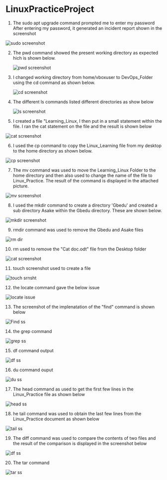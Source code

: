 # LinuxPracticeProject
1. The sudo apt upgrade command prompted me to enter my password
After entering my password, it generated an incident report shown in the screenshot

![sudo screenshot](https://github.com/oghare01/LinuxPracticeProject/assets/141191975/96d74e06-eb41-4ee4-8acc-3ab37253564d)


2. The pwd command showed the present working directory as expected hich is shown below.
  
   ![pwd screenshot](https://github.com/oghare01/LinuxPracticeProject/assets/141191975/14e54cd3-0f5d-4875-a16f-5c9c23aea902)

3. I changed working directory from home/vboxuser to DevOps_Folder using the cd command as shown below.

    ![cd screenshot](https://github.com/oghare01/LinuxPracticeProject/assets/141191975/71d2e32c-61be-4496-ae20-87994c06896e)

4. The different ls commands listed different directories as show below

   ![ls screenshot](https://github.com/oghare01/LinuxPracticeProject/assets/141191975/756636eb-f991-4af7-a1c9-2ade0d00b5a6)

5. I created a file "Learning_Linux, I then put in a small statement within the file. I ran the cat statement on the file and the result is shown below

  ![cat screenshot](https://github.com/oghare01/LinuxPracticeProject/assets/141191975/75a72132-9bfc-4e9e-abce-1d208efdd5ce)


6. I used the cp command to copy the Linux_Learning file from my desktop to the home directory as shown below.

  ![cp screenshot](https://github.com/oghare01/LinuxPracticeProject/assets/141191975/d790f43c-746f-4f67-b6ff-fe28286b90e4)

7. The mv command was used to move the Learning_Linux Folder to the home directory and then also used to change the name of the file to Linux_Practice.
   The result of the command is displayed in the attached picture.

 ![mv screenshot](https://github.com/oghare01/LinuxPracticeProject/assets/141191975/bc3109a7-0b92-4eb4-ba56-ebf995d8431b)

8. I used the mkdir command to create a directory 'Gbedu' and created a sub directory Asake within the Gbedu directory. These are shown below.

  ![mkdir screenshot](https://github.com/oghare01/LinuxPracticeProject/assets/141191975/e3f9a7cc-2f3e-4d0a-97b4-ae8ee830990d)

9. rmdir command was used to remove the Gbedu and Asake files
  
  ![rm dir](https://github.com/oghare01/LinuxPracticeProject/assets/141191975/56a6e8d1-5c0d-4afb-9094-9c8470bb90e9)

10. rm used to remove the "Cat doc.odt" file from the Desktop folder

  ![cat screenshot](https://github.com/oghare01/LinuxPracticeProject/assets/141191975/8043a7e5-71bb-4871-bc69-7feae29b384e)

11. touch screenshot used to create a file

 ![touch srnsht](https://github.com/oghare01/LinuxPracticeProject/assets/141191975/2f691a8d-b36a-43cd-95f1-75a84b585082)

12. the locate command gave the below issue

![locate issue](https://github.com/oghare01/LinuxPracticeProject/assets/141191975/08dd154f-8ac7-4a93-ab38-e1b46ec0347b)

13. The screenshot of the implenatation of the "find" command is shown below

![Find ss](https://github.com/oghare01/LinuxPracticeProject/assets/141191975/1a620ffb-f9a4-4c5b-ada4-05df89e5603c)

14. the grep command

![grep ss](https://github.com/oghare01/LinuxPracticeProject/assets/141191975/7984f3bd-7a34-4350-937c-7c10a41e0193)

15. df command output

 ![df ss](https://github.com/oghare01/LinuxPracticeProject/assets/141191975/c748be97-fec8-42b9-8ab0-4884896315c4)

16. du command ouput

![du ss](https://github.com/oghare01/LinuxPracticeProject/assets/141191975/3b34ba6c-5129-47f2-bfe6-07982243de77)

17. The head command as used to get the first few lines in the Linux_Practice file  as shown below

![head ss](https://github.com/oghare01/LinuxPracticeProject/assets/141191975/e19dc08b-e959-4cc6-b75a-544c47d0fb9e)

18. he tail command was used to obtain the last few lines from the Linux_Practice document as shown below

![tail ss](https://github.com/oghare01/LinuxPracticeProject/assets/141191975/52b4f517-c9e0-4bfc-a4c7-c3cd053b2b51)

19. The diff command was used to compare the contents of two files and the result of the comparison is displayed in the screenshot below

![df ss](https://github.com/oghare01/LinuxPracticeProject/assets/141191975/2c995fb6-b08f-4729-8302-dc47298396f8)

20. The tar command

![tar ss](https://github.com/oghare01/LinuxPracticeProject/assets/141191975/a6219e80-f7b9-440f-979d-16133c7b92d4)



